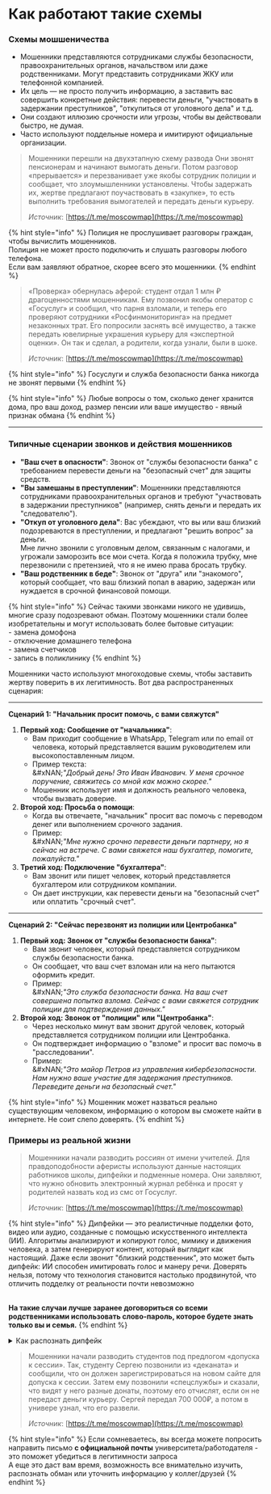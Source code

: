 # Как работают такие схемы

### **Схемы мошшеничества**

* Мошенники представляются сотрудниками службы безопасности, правоохранительных органов, начальством или даже родственниками. Могут представить сотрудниками ЖКУ или телефонной компанией.&#x20;
* Их цель — не просто получить информацию, а заставить вас совершить конкретные действия: перевести деньги, "участвовать в задержании преступников", "откупиться от уголовного дела" и т.д.
* Они создают иллюзию срочности или угрозы, чтобы вы действовали быстро, не думая.
* Часто используют поддельные номера и имитируют официальные организации.

> Мошенники перешли на двухэтапную схему развода  Они звонят пенсионерам и начинают вымогать деньги. Потом разговор «прерывается» и перезванивает уже якобы сотрудник полиции и сообщает, что злоумышленники установлены. Чтобы задержать их, жертве предлагают поучаствовать в «закупке», то есть выполнить требования вымогателей и передать деньги курьеру.
>
> _Источник_: [https://t.me/moscowmap](https://t.me/moscowmap)

{% hint style="info" %}
Полиция не прослушивает разговоры граждан, чтобы вычислить мошенников. \
Полиция не может просто подключить и слушать разговоры любого телефона. \
Если вам заявляют обратное, скорее всего это мошенники.&#x20;
{% endhint %}

> «Проверка» обернулась аферой: студент отдал 1 млн ₽ драгоценностями мошенникам. Ему позвонил якобы оператор с «Госуслуг» и сообщил, что парня взломали, и теперь его проверяют сотрудники «Росфинмониторинга» на предмет незаконных трат. Его попросили заснять всё имущество, а также передать ювелирные украшения курьеру для «экспертной оценки». Он так и сделал, а родители, когда узнали, были в шоке.
>
> _Источник_: [https://t.me/moscowmap](https://t.me/moscowmap)

{% hint style="info" %}
Госуслуги и служба безопасности банка никогда не звонят первыми
{% endhint %}

{% hint style="info" %}
Любые вопросы о том, сколько денег хранится дома, про ваш доход, размер пенсии или ваше имущество - явный признак обмана
{% endhint %}

***

### **Типичные сценарии звонков и действия мошенников**

* **"Ваш счет в опасности"**: Звонок от "службы безопасности банка" с требованием перевести деньги на "безопасный счет" для защиты средств.
* **"Вы замешаны в преступлении"**: Мошенники представляются сотрудниками правоохранительных органов и требуют "участвовать в задержании преступников" (например, снять деньги и передать их "следователю").
* **"Откуп от уголовного дела"**: Вас убеждают, что вы или ваш близкий подозреваются в преступлении, и предлагают "решить вопрос" за деньги.\
  Мне лично звонили с уголовным делом, связанным с налогами, и угрожали заморозить все мои счета. Когда я положила трубку, мне перезвонили с претензией, что я не имею права бросать трубку.&#x20;
* **"Ваш родственник в беде"**: Звонок от "друга" или "знакомого", который сообщает, что ваш близкий попал в аварию, задержан или нуждается в срочной финансовой помощи.

{% hint style="info" %}
Сейчас такими звонками никого не удивишь, многие сразу подозревают обман. Поэтому мошенники стали более изобретательны и могут использовать более бытовые ситуации:\
\- замена домофона\
\- отключение домашнего телефона\
\- замена счетчиков\
\- запись в поликлинику
{% endhint %}

Мошенники часто используют многоходовые схемы, чтобы заставить жертву поверить в их легитимность. Вот два распространенных сценария:

***

**Сценарий 1: "Начальник просит помочь, с вами свяжутся"**

1. **Первый ход: Сообщение от "начальника"**:
   * Вам приходит сообщение в WhatsApp, Telegram или по email от человека, который представляется вашим руководителем или высокопоставленным лицом.
   * Пример текста:\
     &#xNAN;_"Добрый день! Это Иван Иванович. У меня срочное поручение, свяжитесь со мной как можно скорее."_
   * Мошенник использует имя и должность реального человека, чтобы вызвать доверие.
2. **Второй ход: Просьба о помощи**:
   * Когда вы отвечаете, "начальник" просит вас помочь с переводом денег или выполнением срочного задания.
   * Пример:\
     &#xNAN;_"Мне нужно срочно перевести деньги партнеру, но я сейчас на встрече. С вами свяжется наш бухгалтер, помогите, пожалуйста."_
3. **Третий ход: Подключение "бухгалтера"**:
   * Вам звонит или пишет человек, который представляется бухгалтером или сотрудником компании.
   * Он дает инструкции, как перевести деньги на "безопасный счет" или оплатить "срочный счет".

***

**Сценарий 2: "Сейчас перезвонят из полиции или Центробанка"**

1. **Первый ход: Звонок от "службы безопасности банка"**:
   * Вам звонит человек, который представляется сотрудником службы безопасности банка.
   * Он сообщает, что ваш счет взломан или на него пытаются оформить кредит.
   * Пример:\
     &#xNAN;_"Это служба безопасности банка. На ваш счет совершена попытка взлома. Сейчас с вами свяжется сотрудник полиции для подтверждения данных."_
2. **Второй ход: Звонок от "полиции" или "Центробанка"**:
   * Через несколько минут вам звонит другой человек, который представляется сотрудником полиции или Центробанка.
   * Он подтверждает информацию о "взломе" и просит вас помочь в "расследовании".
   * Пример:\
     &#xNAN;_"Это майор Петров из управления кибербезопасности. Нам нужно ваше участие для задержания преступников. Переведите деньги на безопасный счет."_

{% hint style="info" %}
Мошенник может назваться реально существующим человеком,  информацию о котором вы сможете найти в интернете. Не соит слепо доверять.&#x20;
{% endhint %}

### **Примеры из реальной жизни**

> Мошенники начали разводить россиян от имени учителей. Для правдоподобности аферисты используют данные настоящих работников школы, дипфейки и подменные номера. Они заявляют, что нужно обновить электронный журнал ребёнка и просят у родителей назвать код из смс от Госуслуг.
>
> _Источник_: [https://t.me/moscowmap](https://t.me/moscowmap)

{% hint style="info" %}
Дипфейки — это реалистичные подделки фото, видео или аудио, созданные с помощью искусственного интеллекта (ИИ). Алгоритмы анализируют и копируют голос, мимику и движения человека, а затем генерируют контент, который выглядит как настоящий. Даже если звонит "близкий родственник", это может быть дипфейк: ИИ способен имитировать голос и манеру речи. Доверять нельзя, потому что технология становится настолько продвинутой, что отличить подделку от реальности почти невозможно

\
**На такие случаи лучше заранее договориться со всеми родственниками использовать слово-пароль, которое будете знать только вы и семья.**
{% endhint %}

<details>

<summary>Как распознать дипфейк</summary>

Распознать дипфейк бывает сложно, но есть несколько признаков, на которые стоит обратить внимание:

1. **Неестественные детали**:
   * Лицо может выглядеть размытым или неестественно гладким.
   * Глаза или рот иногда двигаются странно (например, моргание отсутствует или не синхронизировано).
   * Артефакты вокруг лица или волос (размытые края, неестественные тени).
2. **Аудио**:
   * Голос может звучать слегка роботизированно или с неестественными паузами.
   * Интонации или акцент могут отличаться от привычных.
3. **Контекст**:
   * Если человек просит что-то подозрительное (например, деньги или личные данные), это повод насторожиться.
   * Проверьте информацию через другой канал связи (например, позвоните напрямую).

Главное — сохранять бдительность и не доверять слепо, даже если всё выглядит правдоподобно.

</details>

> Мошенники начали разводить студентов под предлогом «допуска к сессии». Так, студенту Сергею позвонили из «деканата» и сообщили, что он должен зарегистрироваться на новом сайте для допуска к сессии. Затем ему позвонили «спецслужбы» и сказали, что видят у него разные донаты, поэтому его отчислят, если он не передаст деньги курьеру. Сергей передал 700 000₽, а потом в универе узнал, что его развели.
>
> _Источник_: [https://t.me/moscowmap](https://t.me/moscowmap)

{% hint style="info" %}
Если сомневаетесь, вы всегда можете попросить направить письмо **с официальной почты** университета/работодателя - это поможет убедиться в легитимности запроса\
А еще это даст вам время, возможность все внимательно изучить, распознать обман или уточнить информацию у коллег/друзей
{% endhint %}
